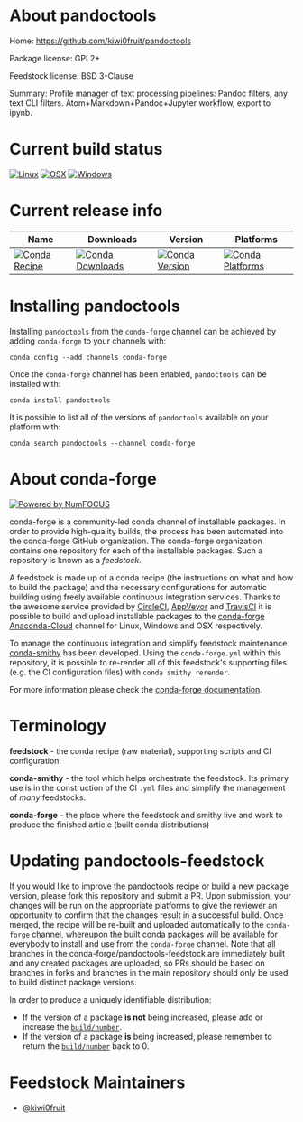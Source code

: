 <!--
# -*- mode: jinja -*-
-->

About pandoctools
=================

Home: https://github.com/kiwi0fruit/pandoctools

Package license: GPL2+

Feedstock license: BSD 3-Clause

Summary: Profile manager of text processing pipelines: Pandoc filters, any text CLI filters. Atom+Markdown+Pandoc+Jupyter workflow, export to ipynb.



Current build status
====================

[![Linux](https://img.shields.io/circleci/project/github/conda-forge/pandoctools-feedstock/master.svg?label=Linux)](https://circleci.com/gh/conda-forge/pandoctools-feedstock)
[![OSX](https://img.shields.io/travis/conda-forge/pandoctools-feedstock/master.svg?label=macOS)](https://travis-ci.org/conda-forge/pandoctools-feedstock)
[![Windows](https://img.shields.io/appveyor/ci/conda-forge/pandoctools-feedstock/master.svg?label=Windows)](https://ci.appveyor.com/project/conda-forge/pandoctools-feedstock/branch/master)

Current release info
====================

| Name | Downloads | Version | Platforms |
| --- | --- | --- | --- |
| [![Conda Recipe](https://img.shields.io/badge/recipe-pandoctools-green.svg)](https://anaconda.org/conda-forge/pandoctools) | [![Conda Downloads](https://img.shields.io/conda/dn/conda-forge/pandoctools.svg)](https://anaconda.org/conda-forge/pandoctools) | [![Conda Version](https://img.shields.io/conda/vn/conda-forge/pandoctools.svg)](https://anaconda.org/conda-forge/pandoctools) | [![Conda Platforms](https://img.shields.io/conda/pn/conda-forge/pandoctools.svg)](https://anaconda.org/conda-forge/pandoctools) |

Installing pandoctools
======================

Installing `pandoctools` from the `conda-forge` channel can be achieved by adding `conda-forge` to your channels with:

```
conda config --add channels conda-forge
```

Once the `conda-forge` channel has been enabled, `pandoctools` can be installed with:

```
conda install pandoctools
```

It is possible to list all of the versions of `pandoctools` available on your platform with:

```
conda search pandoctools --channel conda-forge
```


About conda-forge
=================

[![Powered by NumFOCUS](https://img.shields.io/badge/powered%20by-NumFOCUS-orange.svg?style=flat&colorA=E1523D&colorB=007D8A)](http://numfocus.org)

conda-forge is a community-led conda channel of installable packages.
In order to provide high-quality builds, the process has been automated into the
conda-forge GitHub organization. The conda-forge organization contains one repository
for each of the installable packages. Such a repository is known as a *feedstock*.

A feedstock is made up of a conda recipe (the instructions on what and how to build
the package) and the necessary configurations for automatic building using freely
available continuous integration services. Thanks to the awesome service provided by
[CircleCI](https://circleci.com/), [AppVeyor](https://www.appveyor.com/)
and [TravisCI](https://travis-ci.org/) it is possible to build and upload installable
packages to the [conda-forge](https://anaconda.org/conda-forge)
[Anaconda-Cloud](https://anaconda.org/) channel for Linux, Windows and OSX respectively.

To manage the continuous integration and simplify feedstock maintenance
[conda-smithy](https://github.com/conda-forge/conda-smithy) has been developed.
Using the ``conda-forge.yml`` within this repository, it is possible to re-render all of
this feedstock's supporting files (e.g. the CI configuration files) with ``conda smithy rerender``.

For more information please check the [conda-forge documentation](https://conda-forge.org/docs/).

Terminology
===========

**feedstock** - the conda recipe (raw material), supporting scripts and CI configuration.

**conda-smithy** - the tool which helps orchestrate the feedstock.
                   Its primary use is in the construction of the CI ``.yml`` files
                   and simplify the management of *many* feedstocks.

**conda-forge** - the place where the feedstock and smithy live and work to
                  produce the finished article (built conda distributions)


Updating pandoctools-feedstock
==============================

If you would like to improve the pandoctools recipe or build a new
package version, please fork this repository and submit a PR. Upon submission,
your changes will be run on the appropriate platforms to give the reviewer an
opportunity to confirm that the changes result in a successful build. Once
merged, the recipe will be re-built and uploaded automatically to the
`conda-forge` channel, whereupon the built conda packages will be available for
everybody to install and use from the `conda-forge` channel.
Note that all branches in the conda-forge/pandoctools-feedstock are
immediately built and any created packages are uploaded, so PRs should be based
on branches in forks and branches in the main repository should only be used to
build distinct package versions.

In order to produce a uniquely identifiable distribution:
 * If the version of a package **is not** being increased, please add or increase
   the [``build/number``](https://conda.io/docs/user-guide/tasks/build-packages/define-metadata.html#build-number-and-string).
 * If the version of a package **is** being increased, please remember to return
   the [``build/number``](https://conda.io/docs/user-guide/tasks/build-packages/define-metadata.html#build-number-and-string)
   back to 0.

Feedstock Maintainers
=====================

* [@kiwi0fruit](https://github.com/kiwi0fruit/)

